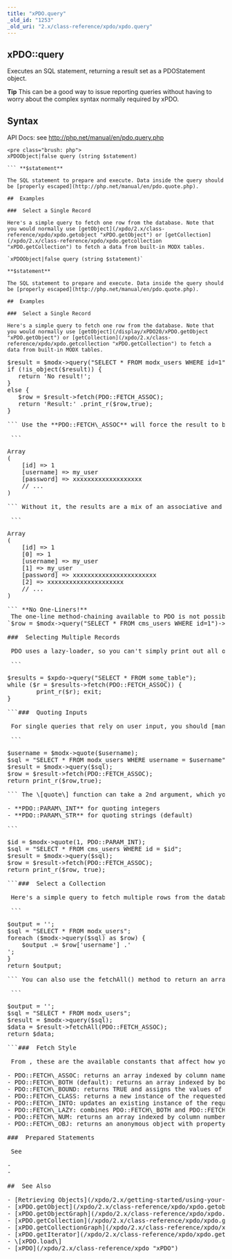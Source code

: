 ```yaml
---
title: "xPDO.query"
_old_id: "1253"
_old_uri: "2.x/class-reference/xpdo/xpdo.query"
---
```


##  xPDO::query 

 Executes an SQL statement, returning a result set as a PDOStatement object.

 **Tip** 
 This can be a good way to issue reporting queries without having to worry about the complex syntax normally required by xPDO. 

##  Syntax 

 API Docs: see <http://php.net/manual/en/pdo.query.php>

 ```
<pre class="brush: php">
xPDOObject|false query (string $statement)

``` **$statement**

 The SQL statement to prepare and execute. Data inside the query should be [properly escaped](http://php.net/manual/en/pdo.quote.php).

##  Examples 

###  Select a Single Record 

 Here's a simple query to fetch one row from the database. Note that you would normally use [getObject](/xpdo/2.x/class-reference/xpdo/xpdo.getobject "xPDO.getObject") or [getCollection](/xpdo/2.x/class-reference/xpdo/xpdo.getcollection "xPDO.getCollection") to fetch a data from built-in MODX tables.

`xPDOObject|false query (string $statement)`

 **$statement**

 The SQL statement to prepare and execute. Data inside the query should be [properly escaped](http://php.net/manual/en/pdo.quote.php).

##  Examples 

###  Select a Single Record 

 Here's a simple query to fetch one row from the database. Note that you would normally use [getObject](/display/xPDO20/xPDO.getObject "xPDO.getObject") or [getCollection](/xpdo/2.x/class-reference/xpdo/xpdo.getcollection "xPDO.getCollection") to fetch a data from built-in MODX tables.

 ```
<pre class="brush: php">
$result = $modx->query("SELECT * FROM modx_users WHERE id=1");
if (!is_object($result)) {
   return 'No result!';
}
else {
   $row = $result->fetch(PDO::FETCH_ASSOC);
   return 'Result:' .print_r($row,true);
}

``` Use the **PDO::FETCH\_ASSOC** will force the result to be an associative array:

 ```
<pre class="brush: php">
Array
(
    [id] => 1
    [username] => my_user
    [password] => xxxxxxxxxxxxxxxxxxx
    // ...
)

``` Without it, the results are a mix of an associative and a regular array:

 ```
<pre class="brush: php">
Array
(
    [id] => 1
    [0] => 1
    [username] => my_user
    [1] => my_user
    [password] => xxxxxxxxxxxxxxxxxxxxxxx
    [2] => xxxxxxxxxxxxxxxxxxxxx
    // ...  
)

``` **No One-Liners!** 
 The one-line method-chaining available to PDO is not possible with xPDO. The following **will not work**: 
`$row = $modx->query("SELECT * FROM cms_users WHERE id=1")->fetch();` 

###  Selecting Multiple Records 

 PDO uses a lazy-loader, so you can't simply print out all of the results at once. Instead, you iterate over each result in the set using a loop, e.g.

 ```
<pre class="brush: php">
$results = $xpdo->query("SELECT * FROM some_table");
while ($r = $results->fetch(PDO::FETCH_ASSOC)) {
        print_r($r); exit;
}

```###  Quoting Inputs 

 For single queries that rely on user input, you should [manually quote](http://php.net/manual/en/pdo.quote.php) the input strings.

 ```
<pre class="brush: php">
$username = $modx->quote($username);
$sql = "SELECT * FROM modx_users WHERE username = $username";
$result = $modx->query($sql);
$row = $result->fetch(PDO::FETCH_ASSOC);
return print_r($row,true);

``` The \[quote\] function can take a 2nd argument, which you can use to quote integers specifically

- **PDO::PARAM\_INT** for quoting integers
- **PDO::PARAM\_STR** for quoting strings (default)
 
```
<pre class="brush: php">
$id = $modx->quote(1, PDO::PARAM_INT);
$sql = "SELECT * FROM cms_users WHERE id = $id";
$result = $modx->query($sql);
$row = $result->fetch(PDO::FETCH_ASSOC);
return print_r($row, true);

```###  Select a Collection 

 Here's a simple query to fetch multiple rows from the database. Note that you would normally use [getObject](/xpdo/2.x/class-reference/xpdo/xpdo.getcollection "xPDO.getCollection") to retrive data from MODX tables.

 ```
<pre class="brush: php">
$output = '';
$sql = "SELECT * FROM modx_users";
foreach ($modx->query($sql) as $row) {
    $output .= $row['username'] .'<br/>';
}
return $output;

``` You can also use the fetchAll() method to return an array of arrays (i.e. a recordset):

 ```
<pre class="brush: php">
$output = '';
$sql = "SELECT * FROM modx_users";
$result = $modx->query($sql);
$data = $result->fetchAll(PDO::FETCH_ASSOC);
return $data;

```###  Fetch Style 

 From <http://php.net/manual/en/pdostatement.fetch.php>, these are the available constants that affect how your results are returned:

- PDO::FETCH\_ASSOC: returns an array indexed by column name as returned in your result set
- PDO::FETCH\_BOTH (default): returns an array indexed by both column name and 0-indexed column number as returned in your result set
- PDO::FETCH\_BOUND: returns TRUE and assigns the values of the columns in your result set to the PHP variables to which they were bound with the PDOStatement::bindColumn() method
- PDO::FETCH\_CLASS: returns a new instance of the requested class, mapping the columns of the result set to named properties in the class. If fetch\_style includes PDO::FETCH\_CLASSTYPE (e.g. PDO::FETCH\_CLASS | PDO::FETCH\_CLASSTYPE) then the name of the class is determined from a value of the first column.
- PDO::FETCH\_INTO: updates an existing instance of the requested class, mapping the columns of the result set to named properties in the class
- PDO::FETCH\_LAZY: combines PDO::FETCH\_BOTH and PDO::FETCH\_OBJ, creating the object variable names as they are accessed
- PDO::FETCH\_NUM: returns an array indexed by column number as returned in your result set, starting at column 0
- PDO::FETCH\_OBJ: returns an anonymous object with property names that correspond to the column names returned in your result set

###  Prepared Statements 

 See

- <http://php.net/manual/en/pdo.prepare.php>
- <http://php.net/manual/en/pdostatement.execute.php>

##  See Also 

- [Retrieving Objects](/xpdo/2.x/getting-started/using-your-xpdo-model/retrieving-objects "Retrieving Objects")
- [xPDO.getObject](/xpdo/2.x/class-reference/xpdo/xpdo.getobject "xPDO.getObject")
- [xPDO.getObjectGraph](/xpdo/2.x/class-reference/xpdo/xpdo.getobjectgraph "xPDO.getObjectGraph")
- [xPDO.getCollection](/xpdo/2.x/class-reference/xpdo/xpdo.getcollection "xPDO.getCollection")
- [xPDO.getCollectionGraph](/xpdo/2.x/class-reference/xpdo/xpdo.getcollectiongraph "xPDO.getCollectionGraph")
- [xPDO.getIterator](/xpdo/2.x/class-reference/xpdo/xpdo.getiterator "xPDO.getIterator")
- \[xPDO.load\]
- [xPDO](/xpdo/2.x/class-reference/xpdo "xPDO")